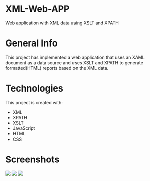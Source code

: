# XML-Web-APP
Web application with XML data using XSLT and XPATH

# General Info
This project has implemented a web application that uses an XAML document as a data source and uses XSLT and XPATH to generate formatted(HTML) reports based on the XML data.

# Technologies
This project is created with:
* XML
* XPATH
* XSLT
* JavaScript
* HTML 
* CSS

# Screenshots
<img src = "https://user-images.githubusercontent.com/48890162/82855605-bfbabe80-9ed9-11ea-85df-91e5264c6eff.png">
<img src = "https://user-images.githubusercontent.com/48890162/82855608-c0ebeb80-9ed9-11ea-8f82-b8445f3bdcb9.png">
<img src = "https://user-images.githubusercontent.com/48890162/82855611-c21d1880-9ed9-11ea-9655-0b8156b79d31.png">
